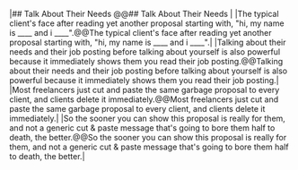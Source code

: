 |## Talk About Their Needs @@## Talk About Their Needs |
|The typical client's face after reading yet another proposal starting with, "hi, my name is ____ and i ____".@@The typical client's face after reading yet another proposal starting with, "hi, my name is ____ and i ____".|
|Talking about their needs and their job posting before talking about yourself is also powerful because it immediately shows them you read their job posting.@@Talking about their needs and their job posting before talking about yourself is also powerful because it immediately shows them you read their job posting.|
|Most freelancers just cut and paste the same garbage proposal to every client, and clients delete it immediately.@@Most freelancers just cut and paste the same garbage proposal to every client, and clients delete it immediately.|
|So the sooner you can show this proposal is really for them, and not a generic cut & paste message that's going to bore them half to death, the better.@@So the sooner you can show this proposal is really for them, and not a generic cut & paste message that's going to bore them half to death, the better.|
